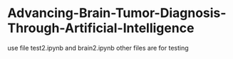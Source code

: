 # Advancing-Brain-Tumor-Diagnosis-Through-Artificial-Intelligence

use file test2.ipynb and brain2.ipynb 
other files are for testing
